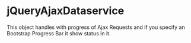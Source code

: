 jQueryAjaxDataservice
=====================

This object handles with progress of Ajax Requests and if you specify an Bootstrap Progress Bar it show status in it.
